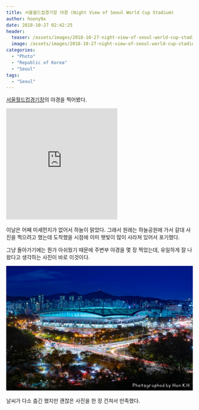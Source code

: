 ```yaml
---
title: 서울월드컵경기장 야경 (Night View of Seoul World Cup Stadium)
author: hoony9x
date: 2018-10-27 02:42:25
header:
  teaser: /assets/images/2018-10-27-night-view-of-seoul-world-cup-stadium/Seoul_World_Cup_Stadium_By_Han_KH.jpg
  image: /assets/images/2018-10-27-night-view-of-seoul-world-cup-stadium/Seoul_World_Cup_Stadium_By_Han_KH.jpg
categories:
  - "Photo"
  - "Republic of Korea"
  - "Seoul"
tags:
  - "Seoul"
---
```


[서울월드컵경기장](http://www.sisul.or.kr/open_content/worldcup/)의 야경을 찍어봤다.

<!-- more -->

<iframe src="https://www.google.com/maps/embed?pb=!1m14!1m8!1m3!1d12649.759409554916!2d126.89727700000002!3d37.568259!3m2!1i1024!2i768!4f13.1!3m3!1m2!1s0x0%3A0x680de03f7adc4155!2z7ISc7Jq47JuU65Oc7Lu16rK96riw7J6l!5e0!3m2!1sko!2skr!4v1563376794622!5m2!1sko!2skr" height="300" frameborder="0" style="border:0" allowfullscreen></iframe>

이날은 어째 미세먼지가 없어서 하늘이 맑았다. 그래서 원래는 하늘공원에 가서 갈대 사진을 찍으려고 했는데 도착했을 시점에 이미 햇빛이 많이 사라져 있어서 포기했다.

그냥 돌아가기에는 뭔가 아쉬웠기 때문에 주변부 야경을 몇 장 찍었는데, 유일하게 잘 나왔다고 생각하는 사진이 바로 이것이다.

![Canon 80D + SIGMA Art 30mm, f/16, 10s, ISO 400](/assets/images/2018-10-27-night-view-of-seoul-world-cup-stadium/Seoul_World_Cup_Stadium_By_Han_KH.jpg)

날씨가 다소 춥긴 했지만 괜찮은 사진을 한 장 건져서 만족했다.
